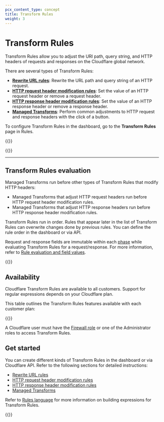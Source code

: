 ```yaml
---
pcx_content_type: concept
title: Transform Rules
weight: 3
---
```


# Transform Rules

Transform Rules allow you to adjust the URI path, query string, and HTTP headers of requests and responses on the Cloudflare global network.

There are several types of Transform Rules:

* [**Rewrite URL rules**](/rules/transform/url-rewrite/): Rewrite the URL path and query string of an HTTP request.
* [**HTTP request header modification rules**](/rules/transform/request-header-modification/): Set the value of an HTTP request header or remove a request header.
* [**HTTP response header modification rules**](/rules/transform/response-header-modification/): Set the value of an HTTP response header or remove a response header.
* [**Managed Transforms**](/rules/transform/managed-transforms/): Perform common adjustments to HTTP request and response headers with the click of a button.

To configure Transform Rules in the dashboard, go to the **Transform Rules** page in Rules.

{{<render file="_snippets-alternative.md" withParameters="header modifications and rewrite logic">}}<br >

{{<render file="_rules-requirements.md" withParameters="Transform Rules require">}}

***

## Transform Rules evaluation

Managed Transforms run before other types of Transform Rules that modify HTTP headers:
* Managed Transforms that adjust HTTP request headers run before HTTP request header modification rules.
* Managed Transforms that adjust HTTP response headers run before HTTP response header modification rules.

Transform Rules run in order. Rules that appear later in the list of Transform Rules can overwrite changes done by previous rules. You can define the rule order in the dashboard or via API.

Request and response fields are immutable within each [phase](/ruleset-engine/about/phases/) while evaluating Transform Rules for a request/response. For more information, refer to [Rule evaluation and field values](/ruleset-engine/about/rules/#rule-evaluation).

{{<render file="_challenge-issues.md" withParameters="Rules features such as Transform Rules">}}

## Availability

Cloudflare Transform Rules are available to all customers. Support for regular expressions depends on your Cloudflare plan.

This table outlines the Transform Rules features available with each customer plan:

{{<feature-table id="rules.transform_rules">}}

A Cloudflare user must have the [Firewall role](/fundamentals/setup/manage-members/roles/) or one of the Administrator roles to access Transform Rules.

## Get started

You can create different kinds of Transform Rules in the dashboard or via Cloudflare API. Refer to the following sections for detailed instructions:

* [Rewrite URL rules](/rules/transform/url-rewrite/)
* [HTTP request header modification rules](/rules/transform/request-header-modification/)
* [HTTP response header modification rules](/rules/transform/response-header-modification/create-dashboard/)
* [Managed Transforms](/rules/transform/managed-transforms/)

Refer to [Rules language](/ruleset-engine/rules-language/) for more information on building expressions for Transform Rules.

{{<render file="_troubleshoot-rules-with-trace.md" withParameters="Transform Rules">}}